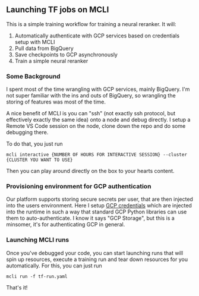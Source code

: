 ## Launching TF jobs on MCLI

This is a simple training workflow for training a neural reranker. It will:
1. Automatically authenticate with GCP services based on credentials setup with MCLI
2. Pull data from BigQuery
3. Save checkpoints to GCP asynchronously
4. Train a simple neural reranker

### Some Background
I spent most of the time wrangling with GCP services, mainly BigQuery. I'm not super familiar with the ins and outs of BigQuery, so wrangling the storing of features was most of the time.

A nice benefit of MCLI is you can "ssh" (not exactly ssh protocol, but effectively exactly the same idea) onto a node and debug directly. I setup a Remote VS Code session on the node, clone down the repo and do some debugging there.

To do that, you just run 
```
mcli interactive {NUMBER OF HOURS FOR INTERACTIVE SESSION} --cluster {CLUSTER YOU WANT TO USE}
```

Then you can play around directly on the box to your hearts content.

### Provisioning environment for GCP authentication
Our platform supports storing secure secrets per user, that are then injected into the users environment. Here I setup [GCP credentials](https://docs.mosaicml.com/projects/mcli/en/latest/resources/secrets/gcp.html) which are injected into the runtime in such a way that standard GCP Python libraries can use them to auto-authenticate. I know it says "GCP Storage", but this is a minsomer, it's for authenticating GCP in general.

### Launching MCLI runs

Once you've debugged your code, you can start launching runs that will spin up resources, execute a training run and tear down resources for you automatically. For this, you can just run 
```
mcli run -f tf-run.yaml
```

That's it!